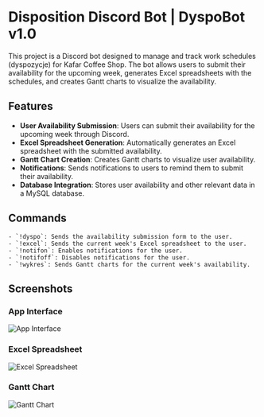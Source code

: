 # Disposition Discord Bot | DyspoBot v1.0

This project is a Discord bot designed to manage and track work schedules (dyspozycje) for Kafar Coffee Shop. The bot allows users to submit their availability for the upcoming week, generates Excel spreadsheets with the schedules, and creates Gantt charts to visualize the availability.

## Features

- **User Availability Submission**: Users can submit their availability for the upcoming week through Discord.
- **Excel Spreadsheet Generation**: Automatically generates an Excel spreadsheet with the submitted availability.
- **Gantt Chart Creation**: Creates Gantt charts to visualize user availability.
- **Notifications**: Sends notifications to users to remind them to submit their availability.
- **Database Integration**: Stores user availability and other relevant data in a MySQL database.

## Commands
    - `!dyspo`: Sends the availability submission form to the user.
    - `!excel`: Sends the current week's Excel spreadsheet to the user.
    - `!notifon`: Enables notifications for the user.
    - `!notifoff`: Disables notifications for the user.
    - `!wykres`: Sends Gantt charts for the current week's availability.

## Screenshots

### App Interface
![App Interface](path/to/app_screenshot.png)

### Excel Spreadsheet
![Excel Spreadsheet](path/to/excel_screenshot.png)

### Gantt Chart
![Gantt Chart](path/to/diagram_screenshot.png)